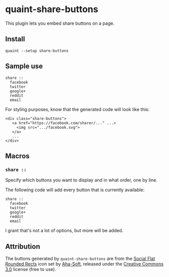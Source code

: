 
quaint-share-buttons
====================

This plugin lets you embed share buttons on a page.


## Install

    quaint --setup share-buttons


## Sample use

```quaint
share ::
  facebook
  twitter
  google+
  reddit
  email
```

For styling purposes, know that the generated code will look like
this:

    <div class="share-buttons">
       <a href="https://facebook.com/sharer/..." ...>
         <img src=".../facebook.svg">
       </a>
       ...
    </div>



## Macros

### `share ::`

Specify which buttons you want to display and in what order, one by
line.

The following code will add every button that is currently available:

```quaint
share ::
  facebook
  twitter
  google+
  reddit
  email
```

I grant that's not a lot of options, but more will be added.



## Attribution

The buttons generated by `quaint-share-buttons` are from the 
[Social Flat Rounded Rects](https://www.iconfinder.com/iconsets/social-flat-rounded-rects)
icon set by [Aha-Soft](http://www.aha-soft.com/),
released under the [Creative Commons 3.0](http://creativecommons.org/licenses/by/3.0/)
license (free to use).

